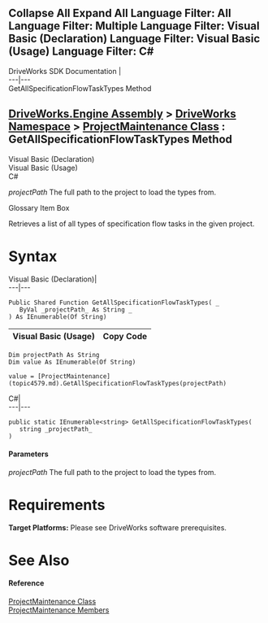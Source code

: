 Collapse All Expand All Language Filter: All  Language Filter: Multiple  Language Filter: Visual Basic (Declaration) Language Filter: Visual Basic (Usage) Language Filter: C#  
---  
DriveWorks SDK Documentation  |   
---|---  
GetAllSpecificationFlowTaskTypes Method   
  
[DriveWorks.Engine Assembly](topic2156.md) > [DriveWorks Namespace](topic2159.md) > [ProjectMaintenance Class](topic4579.md) : GetAllSpecificationFlowTaskTypes Method  
---  
  
Visual Basic (Declaration)    
Visual Basic (Usage)    
C# 

_projectPath_
    The full path to the project to load the types from.

Glossary Item Box

Retrieves a list of all types of specification flow tasks in the given project. 

# Syntax

Visual Basic (Declaration)|   
---|---  
      
    
    Public Shared Function GetAllSpecificationFlowTaskTypes( _
       ByVal _projectPath_ As String _
    ) As IEnumerable(Of String)  
  
Visual Basic (Usage)| Copy Code  
---|---  
      
    
    Dim projectPath As String
    Dim value As IEnumerable(Of String)
     
    value = [ProjectMaintenance](topic4579.md).GetAllSpecificationFlowTaskTypes(projectPath)  
  
C#|   
---|---  
      
    
    public static IEnumerable<string> GetAllSpecificationFlowTaskTypes( 
       string _projectPath_
    )  
  
#### Parameters

 _projectPath_
    The full path to the project to load the types from.

# Requirements

**Target Platforms:** Please see DriveWorks software prerequisites.

# See Also

#### Reference

[ProjectMaintenance Class](topic4579.md)   
[ProjectMaintenance Members](topic4580.md)


